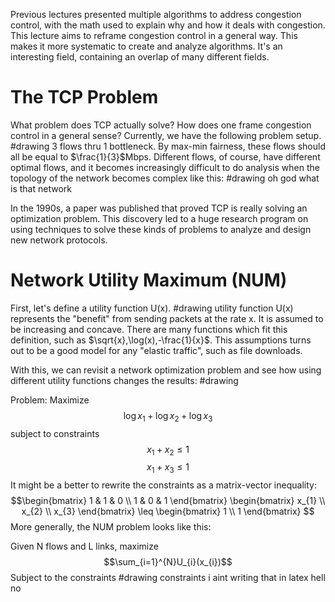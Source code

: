 Previous lectures presented multiple algorithms to address congestion control, with the math used to explain why and how it deals with congestion. This lecture aims to reframe congestion control in a general way. This makes it more systematic to create and analyze algorithms. It's an interesting field, containing an overlap of many different fields.

# The TCP Problem
What problem does TCP actually solve? How does one frame congestion control in a general sense? Currently, we have the following problem setup.
#drawing 3 flows thru 1 bottleneck.
By max-min fairness, these flows should all be equal to $\frac{1}{3}$Mbps. Different flows, of course, have different optimal flows, and it becomes increasingly difficult to do analysis when the topology of the network becomes complex like this:
#drawing oh god what is that network

In the 1990s, a paper was published that proved TCP is really solving an optimization problem. This discovery led to a huge research program on using techniques to solve these kinds of problems to analyze and design new network protocols.

# Network Utility Maximum (NUM)
First, let's define a utility function U(x).
#drawing utility function
U(x) represents the "benefit" from sending packets at the rate x. It is assumed to be increasing and concave. There are many functions which fit this definition, such as $\sqrt{x},\log(x),-\frac{1}{x}$. This assumptions turns out to be a good model for any "elastic traffic", such as file downloads.

With this, we can revisit a network optimization problem and see how using different utility functions changes the results:
#drawing

Problem: Maximize$$\log x_{1}+\log x_{2}+\log x_{3}$$subject to constraints 
$$x_{1}+x_{2} \leq 1$$
$$x_{1}+x_{3} \leq 1$$
It might be a better to rewrite the constraints as a matrix-vector inequality:
$$\begin{bmatrix}
1 & 1 & 0 \\
1 & 0 & 1
\end{bmatrix}
\begin{bmatrix}
x_{1} \\
x_{2} \\
x_{3}
\end{bmatrix}
\leq \begin{bmatrix}
1 \\
1
\end{bmatrix}
$$
More generally, the NUM problem looks like this:

Given N flows and L links, maximize $$\sum_{i=1}^{N}U_{i}(x_{i})$$ Subject to the constraints
#drawing constraints i aint writing that in latex hell no
